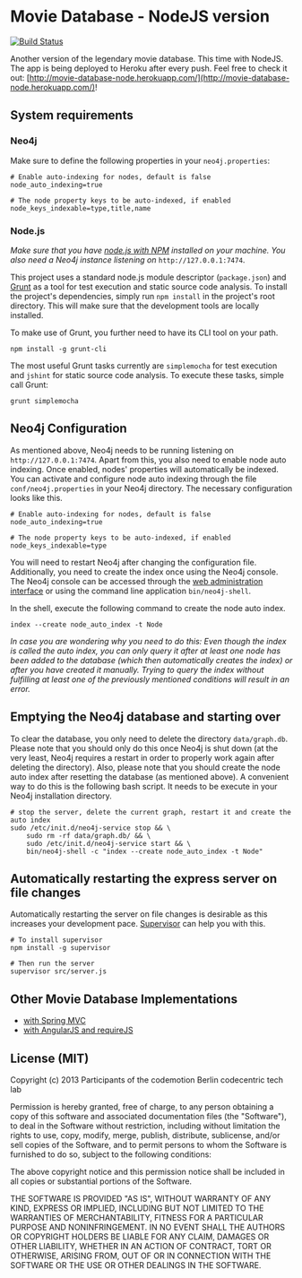 # Movie Database - NodeJS version

[![Build Status](https://travis-ci.org/mlex/movie-database-node.png)](https://travis-ci.org/mlex/movie-database-node)

Another version of the legendary movie database. This time with NodeJS. The app
is being deployed to Heroku after every push. Feel free to check it out:
[http://movie-database-node.herokuapp.com/](http://movie-database-node.herokuapp.com/)!

## System requirements

### Neo4j

Make sure to define the following properties in your `neo4j.properties`:

```
# Enable auto-indexing for nodes, default is false
node_auto_indexing=true

# The node property keys to be auto-indexed, if enabled
node_keys_indexable=type,title,name
```

### Node.js

*Make sure that you have [node.js with NPM](http://nodejs.org/) installed on
your machine. You also need a Neo4j instance listening
on* `http://127.0.0.1:7474`.

This project uses a standard node.js module descriptor (`package.json`) and
[Grunt](http://gruntjs.com/) as a tool for test execution and static source
code analysis. To install the project's dependencies, simply run `npm install`
in the project's root directory. This will make sure that the development tools
are locally installed.

To make use of Grunt, you further need to have its CLI tool on your path.

```
npm install -g grunt-cli
```

The most useful Grunt tasks currently are `simplemocha` for test execution and
`jshint` for static source code analysis. To execute these tasks, simple call
Grunt:

```
grunt simplemocha
```

## Neo4j Configuration

As mentioned above, Neo4j needs to be running listening on
`http://127.0.0.1:7474`. Apart from this, you also need to enable node auto
indexing. Once enabled, nodes' properties will automatically be indexed. You
can activate and configure node auto indexing through the file
`conf/neo4j.properties` in your Neo4j directory. The necessary configuration
looks like this.

```
# Enable auto-indexing for nodes, default is false
node_auto_indexing=true

# The node property keys to be auto-indexed, if enabled
node_keys_indexable=type
```

You will need to restart Neo4j after changing the configuration file.
Additionally, you need to create the index once using the Neo4j console. The
Neo4j console can be accessed through the
[web administration interface](http://127.0.0.1:7474/webadmin/) or using the
command line application `bin/neo4j-shell`.

In the shell, execute the following command to create the node auto index.

```
index --create node_auto_index -t Node
```

*In case you are wondering why you need to do this: Even though the index is
called the auto index, you can only query it after at least one node has been
added to the database (which then automatically creates the index) or after
you have created it manually. Trying to query the index without fulfilling at
least one of the previously mentioned conditions will result in an error.*

## Emptying the Neo4j database and starting over

To clear the database, you only need to delete the directory `data/graph.db`.
Please note that you should only do this once Neo4j is shut down (at the very
least, Neo4j requires a restart in order to properly work again after deleting
the directory). Also, please note that you should create the node auto index
after resetting the database (as mentioned above). A convenient way to do this
is the following bash script. It needs to be execute in your Neo4j installation
directory.

```
# stop the server, delete the current graph, restart it and create the auto index
sudo /etc/init.d/neo4j-service stop && \
    sudo rm -rf data/graph.db/ && \
    sudo /etc/init.d/neo4j-service start && \
    bin/neo4j-shell -c "index --create node_auto_index -t Node"
```

## Automatically restarting the express server on file changes

Automatically restarting the server on file changes is desirable as this
increases your development pace.
[Supervisor](https://github.com/isaacs/node-supervisor) can help you with this.

```
# To install supervisor
npm install -g supervisor

# Then run the server
supervisor src/server.js
```

## Other Movie Database Implementations

 - [with Spring MVC](https://github.com/tobiasflohre/movie-database)
 - [with AngularJS and requireJS](https://github.com/bripkens/movie-database-spa)

## License (MIT)

Copyright (c) 2013 Participants of the codemotion Berlin codecentric tech lab

Permission is hereby granted, free of charge, to any person obtaining a copy of this software and associated documentation files (the "Software"), to deal in the Software without restriction, including without limitation the rights to use, copy, modify, merge, publish, distribute, sublicense, and/or sell copies of the Software, and to permit persons to whom the Software is furnished to do so, subject to the following conditions:

The above copyright notice and this permission notice shall be included in all copies or substantial portions of the Software.

THE SOFTWARE IS PROVIDED "AS IS", WITHOUT WARRANTY OF ANY KIND, EXPRESS OR IMPLIED, INCLUDING BUT NOT LIMITED TO THE WARRANTIES OF MERCHANTABILITY, FITNESS FOR A PARTICULAR PURPOSE AND NONINFRINGEMENT. IN NO EVENT SHALL THE AUTHORS OR COPYRIGHT HOLDERS BE LIABLE FOR ANY CLAIM, DAMAGES OR OTHER LIABILITY, WHETHER IN AN ACTION OF CONTRACT, TORT OR OTHERWISE, ARISING FROM, OUT OF OR IN CONNECTION WITH THE SOFTWARE OR THE USE OR OTHER DEALINGS IN THE SOFTWARE.
